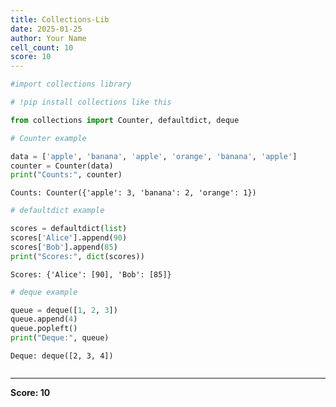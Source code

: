 ```yaml
---
title: Collections-Lib
date: 2025-01-25
author: Your Name
cell_count: 10
score: 10
---
```


```python
#import collections library
```


```python
# !pip install collections like this
```


```python
from collections import Counter, defaultdict, deque
```


```python
# Counter example
```


```python
data = ['apple', 'banana', 'apple', 'orange', 'banana', 'apple']
counter = Counter(data)
print("Counts:", counter)
```

    Counts: Counter({'apple': 3, 'banana': 2, 'orange': 1})



```python
# defaultdict example
```


```python
scores = defaultdict(list)
scores['Alice'].append(90)
scores['Bob'].append(85)
print("Scores:", dict(scores))
```

    Scores: {'Alice': [90], 'Bob': [85]}



```python
# deque example
```


```python
queue = deque([1, 2, 3])
queue.append(4)
queue.popleft()
print("Deque:", queue)
```

    Deque: deque([2, 3, 4])



```python

```


---
**Score: 10**
